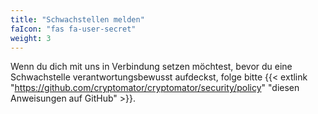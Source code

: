 ```yaml
---
title: "Schwachstellen melden"
faIcon: "fas fa-user-secret"
weight: 3
---
```


Wenn du dich mit uns in Verbindung setzen möchtest, bevor du eine Schwachstelle verantwortungsbewusst aufdeckst, folge bitte {{< extlink "https://github.com/cryptomator/cryptomator/security/policy" "diesen Anweisungen auf GitHub" >}}.
